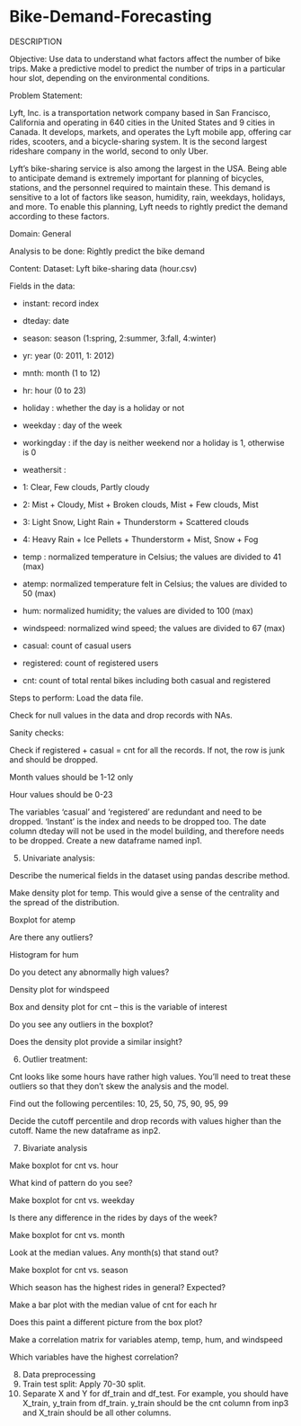 # Bike-Demand-Forecasting
DESCRIPTION

Objective:  Use data to understand what factors affect the number of bike trips. Make a predictive model to predict the number of trips in a particular hour slot, depending on the environmental conditions.

Problem Statement:

Lyft, Inc. is a transportation network company based in San Francisco, California and operating in 640 cities in the United States and 9 cities in Canada. It develops, markets, and operates the Lyft mobile app, offering car rides, scooters, and a bicycle-sharing system. It is the second largest rideshare company in the world, second to only Uber.

Lyft’s bike-sharing service is also among the largest in the USA. Being able to anticipate demand is extremely important for planning of bicycles, stations, and the personnel required to maintain these. This demand is sensitive to a lot of factors like season, humidity, rain, weekdays, holidays, and more. To enable this planning, Lyft needs to rightly predict the demand according to these factors.

Domain: General

Analysis to be done: Rightly predict the bike demand

Content: Dataset: Lyft bike-sharing data (hour.csv)

Fields in the data:

- instant: record index

- dteday: date

- season: season (1:spring, 2:summer, 3:fall, 4:winter)

- yr: year (0: 2011, 1: 2012)

- mnth: month (1 to 12)

- hr: hour (0 to 23)

- holiday : whether the day is a holiday or not

- weekday : day of the week

- workingday : if the day is neither weekend nor a holiday is 1, otherwise is 0

- weathersit : 

- 1: Clear, Few clouds, Partly cloudy

- 2: Mist + Cloudy, Mist + Broken clouds, Mist + Few clouds, Mist

- 3: Light Snow, Light Rain + Thunderstorm + Scattered clouds

- 4: Heavy Rain + Ice Pellets + Thunderstorm + Mist, Snow + Fog

- temp : normalized temperature in Celsius; the values are divided to 41 (max)

- atemp: normalized temperature felt in Celsius; the values are divided to 50 (max)

- hum: normalized humidity; the values are divided to 100 (max)

- windspeed: normalized wind speed; the values are divided to 67 (max)

- casual: count of casual users

- registered: count of registered users

- cnt: count of total rental bikes including both casual and registered



Steps to perform:
Load the data file.

Check for null values in the data and drop records with NAs.

Sanity checks:

Check if registered + casual = cnt for all the records. If not, the row is junk and should be dropped.

Month values should be 1-12 only

Hour values should be 0-23

The variables ‘casual’ and ‘registered’ are redundant and need to be dropped. ‘Instant’ is the index and needs to be dropped too. The date column dteday will not be used in the model building, and therefore needs to be dropped. Create a new dataframe named inp1.

5. Univariate analysis: 

Describe the numerical fields in the dataset using pandas describe method.

Make density plot for temp. This would give a sense of the centrality and the spread of the distribution.

Boxplot for atemp 

Are there any outliers?

Histogram for hum

Do you detect any abnormally high values?

Density plot for windspeed

Box and density plot for cnt – this is the variable of interest 

Do you see any outliers in the boxplot? 

Does the density plot provide a similar insight?

6. Outlier treatment:  

Cnt looks like some hours have rather high values. You’ll need to treat these outliers so that they don’t skew the analysis and the model. 

Find out the following percentiles: 10, 25, 50, 75, 90, 95, 99

Decide the cutoff percentile and drop records with values higher than the cutoff. Name the new dataframe as inp2.

7. Bivariate analysis

Make boxplot for cnt vs. hour

What kind of pattern do you see?

Make boxplot for cnt vs. weekday

Is there any difference in the rides by days of the week?

Make boxplot for cnt vs. month

Look at the median values. Any month(s) that stand out?

Make boxplot for cnt vs. season

Which season has the highest rides in general? Expected?

Make a bar plot with the median value of cnt for each hr

Does this paint a different picture from the box plot?

Make a correlation matrix for variables atemp, temp, hum, and windspeed

Which variables have the highest correlation?

8. Data preprocessing
9. Train test split: Apply 70-30 split.
10. Separate X and Y for df_train and df_test. For example, you should have X_train, y_train from df_train. y_train should be the cnt column from inp3 and X_train should be all other columns.
